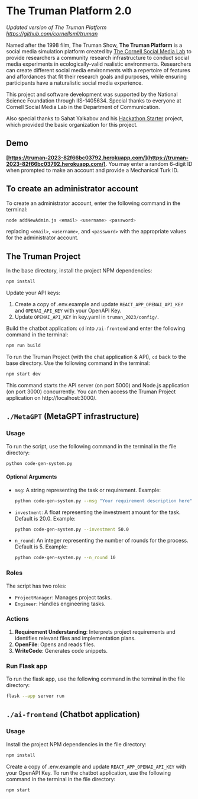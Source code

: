 The Truman Platform 2.0
=======================
_Updated version of The Truman Platform https://github.com/cornellsml/truman_ 

Named after the 1998 film, The Truman Show, **The Truman Platform** is a social media simulation platform created by [The Cornell Social Media Lab](https://socialmedialab.cornell.edu/) to provide researchers a community research infrastructure to conduct social media experiments in ecologically-valid realistic environments. Researchers can create different social media environments with a repertoire of features and affordances that fit their research goals and purposes, while ensuring participants have a naturalistic social media experience. 

This project and software development was supported by the National Science Foundation through IIS-1405634. Special thanks to everyone at Cornell Social Media Lab in the Department of Communication. 

Also special thanks to Sahat Yalkabov and his [Hackathon Starter](https://github.com/sahat/hackathon-starter) project, which provided the basic organization for this project. 

## **Demo**
**[https://truman-2023-82f66bc03792.herokuapp.com/](https://truman-2023-82f66bc03792.herokuapp.com/)**. You may enter a random 6-digit ID when prompted to make an account and provide a Mechanical Turk ID.

## To create an administrator account
To create an administrator account, enter the following command in the terminal:
```bash
node addNewAdmin.js <email> <username> <password>
```
replacing `<email>`, `<username>`, and `<password>` with the appropriate values for the administrator account.

## The Truman Project
In the base directory, install the project NPM dependencies:
```bash
npm install 
```
Update your API keys:
1. Create a copy of .env.example and update `REACT_APP_OPENAI_API_KEY` and `OPENAI_API_KEY` with your OpenAPI Key.
2. Update `OPENAI_API_KEY` in key.yaml in `truman_2023/config/`. 

Build the chatbot application: 
`cd` into `/ai-frontend` and enter the following command in the terminal: 
```bash
npm run build
```

To run the Truman Project (with the chat application & API), `cd` back to the base directory. Use the following command in the terminal: 
```bash
npm start dev
```
This command starts the API server (on port 5000) and Node.js application (on port 3000) concurrently. You can then access the Truman Project application on http://localhost:3000/.


## `./MetaGPT` (MetaGPT infrastructure)
### Usage
To run the script, use the following command in the terminal in the file directory:
```bash
python code-gen-system.py
```

#### Optional Arguments
- `msg`: A string representing the task or requirement. Example:
  ```bash
  python code-gen-system.py --msg "Your requirement description here"
  ```
- `investment`: A float representing the investment amount for the task. Default is 20.0. Example:
  ```bash
  python code-gen-system.py --investment 50.0
  ```
- `n_round`: An integer representing the number of rounds for the process. Default is 5. Example:
  ```bash
  python code-gen-system.py --n_round 10
  ```

### Roles
The script has two roles:
- `ProjectManager`: Manages project tasks.
- `Engineer`: Handles engineering tasks.

### Actions
1. **Requirement Understanding**: Interprets project requirements and identifies relevant files and implementation plans.
2. **OpenFile**: Opens and reads files.
3. **WriteCode**: Generates code snippets.

### Run Flask app
To run the flask app, use the following command in the terminal in the file directory:
```bash
flask --app server run
```

## `./ai-frontend` (Chatbot application)
### Usage
Install the project NPM dependencies in the file directory:
```bash
npm install
```
Create a copy of .env.example and update `REACT_APP_OPENAI_API_KEY` with your OpenAPI Key.
To run the chatbot application, use the following command in the terminal in the file directory:
```bash
npm start
```